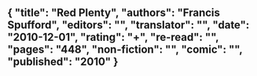 {
 "title": "Red Plenty",
 "authors": "Francis Spufford",
 "editors": "",
 "translator": "",
 "date": "2010-12-01",
 "rating": "+",
 "re-read": "",
 "pages": "448",
 "non-fiction": "",
 "comic": "",
 "published": "2010"
}
---

